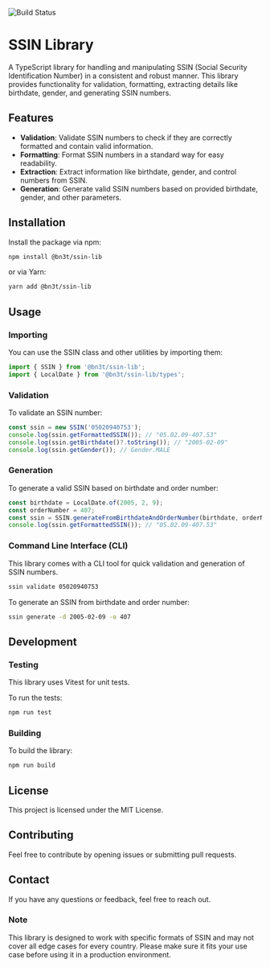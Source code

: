 ![Build Status](https://github.com/bn3t/ssin-lib/actions/workflows/ci.yml/badge.svg)

# SSIN Library

A TypeScript library for handling and manipulating SSIN (Social Security Identification Number) in a consistent and robust manner. This library provides functionality for validation, formatting, extracting details like birthdate, gender, and generating SSIN numbers.

## Features

- **Validation**: Validate SSIN numbers to check if they are correctly formatted and contain valid information.
- **Formatting**: Format SSIN numbers in a standard way for easy readability.
- **Extraction**: Extract information like birthdate, gender, and control numbers from SSIN.
- **Generation**: Generate valid SSIN numbers based on provided birthdate, gender, and other parameters.

## Installation

Install the package via npm:

```bash
npm install @bn3t/ssin-lib
```

or via Yarn:

```bash
yarn add @bn3t/ssin-lib
```

## Usage

### Importing

You can use the SSIN class and other utilities by importing them:

```typescript
import { SSIN } from '@bn3t/ssin-lib';
import { LocalDate } from '@bn3t/ssin-lib/types';
```

### Validation

To validate an SSIN number:

```typescript
const ssin = new SSIN('05020940753');
console.log(ssin.getFormattedSSIN()); // "05.02.09-407.53"
console.log(ssin.getBirthdate()?.toString()); // "2005-02-09"
console.log(ssin.getGender()); // Gender.MALE
```

### Generation

To generate a valid SSIN based on birthdate and order number:

```typescript
const birthdate = LocalDate.of(2005, 2, 9);
const orderNumber = 407;
const ssin = SSIN.generateFromBirthdateAndOrderNumber(birthdate, orderNumber);
console.log(ssin.getFormattedSSIN()); // "05.02.09-407.53"
```

### Command Line Interface (CLI)

This library comes with a CLI tool for quick validation and generation of SSIN numbers.

```bash
ssin validate 05020940753
```

To generate an SSIN from birthdate and order number:

```bash
ssin generate -d 2005-02-09 -o 407
```

## Development

### Testing

This library uses Vitest for unit tests.

To run the tests:

```bash
npm run test
```

### Building

To build the library:

```bash
npm run build
```

## License

This project is licensed under the MIT License.

## Contributing

Feel free to contribute by opening issues or submitting pull requests.

## Contact

If you have any questions or feedback, feel free to reach out.

### Note

This library is designed to work with specific formats of SSIN and may not cover all edge cases for every country. Please make sure it fits your use case before using it in a production environment.
